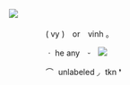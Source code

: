 ㅤㅤㅤㅤㅤㅤㅤㅤㅤ![](https://64.media.tumblr.com/948c3716d18398ac3df8f05d6ea81a61/8d9770f3eed181f7-9b/s250x400/4e7b83d8c088c1c1cc7c64404e99844384c79e99.pnj)

ㅤㅤㅤㅤㅤㅤㅤㅤㅤㅤㅤㅤㅤ ( vy ) or vinh ｡

ㅤㅤㅤㅤㅤㅤㅤㅤㅤㅤㅤㅤㅤ ㆍ he any ⏑ ![](https://64.media.tumblr.com/ccd5133013b7a304f0eb5ec7084d078e/357d0aaf22f6be18-59/s100x200/859f217fdf8b4ed812b3a6b0d1d2279811decb88.gifv)

ㅤㅤㅤㅤㅤㅤㅤㅤㅤㅤㅤㅤㅤ ⌒  unlabeled ◞  tkn ❜

